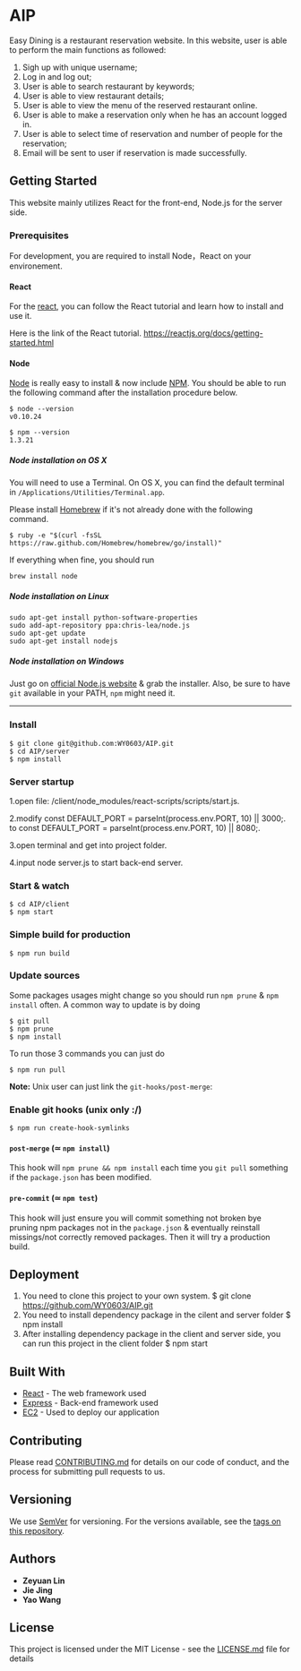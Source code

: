 # AIP

Easy Dining is a restaurant reservation website. In this website, user is able to perform the main functions as followed:
1. Sigh up with unique username;
2. Log in and log out; 
3. User is able to search restaurant by keywords;
4. User is able to view restaurant details;
5. User is able to view the menu of the reserved restaurant online.
6. User is able to make a reservation only when he has an account logged in. 
7. User is able to select time of reservation and number of people for the reservation; 
8. Email will be sent to user if reservation is made successfully. 



## Getting Started

This website mainly utilizes React for the front-end, Node.js for the server side. 


### Prerequisites

For development, you are required to install Node，React on your environement.

#### React

For the [react](https://reactjs.org/docs/getting-started.html), you can follow the React tutorial and learn how to install and use it.

Here is the link of the React tutorial. https://reactjs.org/docs/getting-started.html

#### Node

[Node](http://nodejs.org/) is really easy to install & now include [NPM](https://npmjs.org/).
You should be able to run the following command after the installation procedure
below.

    $ node --version
    v0.10.24

    $ npm --version
    1.3.21

##### Node installation on OS X

You will need to use a Terminal. On OS X, you can find the default terminal in
`/Applications/Utilities/Terminal.app`.

Please install [Homebrew](http://brew.sh/) if it's not already done with the following command.

    $ ruby -e "$(curl -fsSL https://raw.github.com/Homebrew/homebrew/go/install)"

If everything when fine, you should run

    brew install node

##### Node installation on Linux

    sudo apt-get install python-software-properties
    sudo add-apt-repository ppa:chris-lea/node.js
    sudo apt-get update
    sudo apt-get install nodejs

##### Node installation on Windows

Just go on [official Node.js website](http://nodejs.org/) & grab the installer.
Also, be sure to have `git` available in your PATH, `npm` might need it.

---

### Install

    $ git clone git@github.com:WY0603/AIP.git
    $ cd AIP/server
    $ npm install

### Server startup
   1.open file: /client/node_modules/react-scripts/scripts/start.js. 

   2.modify const DEFAULT_PORT = parseInt(process.env.PORT, 10) || 3000;. 
      to const DEFAULT_PORT = parseInt(process.env.PORT, 10) || 8080;. 
  
   3.open terminal and get into project folder. 

   4.input node server.js to start back-end server.

### Start & watch

    $ cd AIP/client
    $ npm start

### Simple build for production

    $ npm run build

### Update sources

Some packages usages might change so you should run `npm prune` & `npm install` often.
A common way to update is by doing

    $ git pull
    $ npm prune
    $ npm install

To run those 3 commands you can just do

    $ npm run pull

**Note:** Unix user can just link the `git-hooks/post-merge`:

### Enable git hooks (unix only :/)

    $ npm run create-hook-symlinks

#### `post-merge` (≃ `npm install`)

This hook will `npm prune && npm install` each time you `git pull` something if the `package.json` has been modified.

#### `pre-commit` (≃ `npm test`)

This hook will just ensure you will commit something not broken bye pruning npm packages not in the `package.json` & eventually reinstall missings/not correctly removed packages.
Then it will try a production build.



## Deployment

1. You need to clone this project to your own system.
    $ git clone https://github.com/WY0603/AIP.git
2. You need to install dependency package in the cilent and server folder
    $ npm install
3. After installing dependency package in the client and server side, you can run this project in the client folder
    $ npm start

## Built With

* [React](https://reactjs.org/) - The web framework used
* [Express](http://expressjs.com/) - Back-end framework used
* [EC2](https://aws.amazon.com/cn/ec2/?nc2=h_m1) - Used to deploy our application

## Contributing

Please read [CONTRIBUTING.md](https://gist.github.com/PurpleBooth/b24679402957c63ec426) for details on our code of conduct, and the process for submitting pull requests to us.

## Versioning

We use [SemVer](http://semver.org/) for versioning. For the versions available, see the [tags on this repository](https://github.com/your/project/tags). 

## Authors

* **Zeyuan Lin** 
* **Jie Jing** 
* **Yao Wang** 


## License

This project is licensed under the MIT License - see the [LICENSE.md](LICENSE.md) file for details





